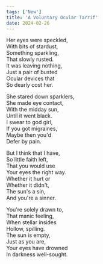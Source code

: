 ```yaml
---
tags: ['New']
title: 'A Voluntary Ocular Tarrif'
date: 2024-02-26
---
```


Her eyes were speckled,  
With bits of stardust,  
Something sparkling,  
That slowly rusted.  
It was leaving nothing,  
Just a pair of busted  
Ocular devices that  
So dearly cost her.

She stared down sparklers,  
She made eye contact,  
With the midday sun,  
Until it went black.  
I swear to god girl,  
If you got migraines,  
Maybe then you'd  
Defer by pain. 

But I think that I have,  
So little faith left,  
That you would use  
Your eyes the right way.  
Whether it hurt or  
Whether it didn't,  
The sun's a sin,  
And you're a sinner.

You're solely drawn to,  
That manic feeling,  
When stellar insides  
Hollow, spilling.  
The sun is empty,  
Just as you are,  
Your eyes have drowned  
In darkness well-sought.
